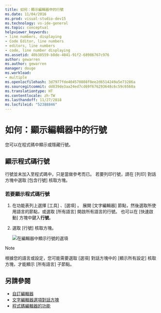```yaml
---
title: 如何：顯示編輯器中的行號
ms.date: 11/04/2016
ms.prod: visual-studio-dev15
ms.technology: vs-ide-general
ms.topic: conceptual
helpviewer_keywords:
- line numbers, displaying
- Code Editor, line numbers
- editors, line numbers
- code, line number displaying
ms.assetid: 40b38559-b8de-4041-91f2-68986767c976
author: gewarren
ms.author: gewarren
manager: douge
ms.workload:
- multiple
ms.openlocfilehash: 3d7977fde404570808f0ee2d6514249a5e73286a
ms.sourcegitcommit: dd839de3aa24ed7cd69f676293648c6c59c6560a
ms.translationtype: HT
ms.contentlocale: zh-TW
ms.lasthandoff: 11/27/2018
ms.locfileid: "52388846"
---
```

# <a name="how-to-display-line-numbers-in-the-editor"></a>如何：顯示編輯器中的行號

您可以在程式碼中顯示或隱藏行號。

## <a name="display-line-numbers-in-code"></a>顯示程式碼行號

行號並未加入至程式碼中，只是當做參考而已。 若要列印行號，請在 [列印] 對話方塊中選取 [包含行號] 核取方塊。

### <a name="to-display-line-numbers-in-code"></a>若要顯示程式碼行號

1.  在功能表列上選擇 [工具] 、[選項] 。 展開 [文字編輯器] 節點，然後選取所使用語言的節點，或選取 [所有語言] 開啟所有語言的行號。 也可以在 [快速啟動] 方塊中鍵入**行號**。

2.  選取 [行號] 核取方塊。

    ![在編輯器中顯示行號的選項](../../ide/reference/media/vs_displaylinenumbers.png)

> [!NOTE]
> 根據您的語言或設定，您可能需要選取 [選項] 對話方塊中的 [顯示所有設定] 核取方塊，才能顯示 [所有語言] 子節點。

## <a name="see-also"></a>另請參閱

- [自訂編輯器](../../ide/customizing-the-editor.md)
- [文字編輯器選項對話方塊](../../ide/reference/text-editor-options-dialog-box.md)
- [程式碼編輯器的功能](../../ide/writing-code-in-the-code-and-text-editor.md)